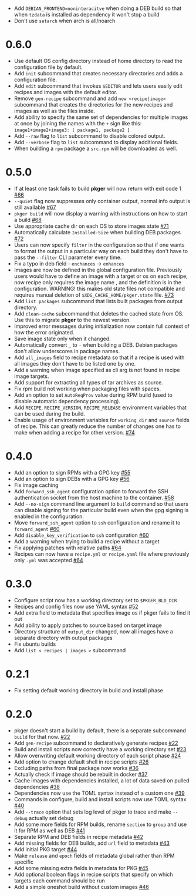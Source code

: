 #
- Add `DEBIAN_FRONTEND=noninteracitve` when doing a DEB build so that when `tzdata` is installed as dependency it won't stop a build
- Don't use `setarch` when arch is all/noarch

# 0.6.0
- Use default OS config directory instead of home directory to read the configuration file by default.
- Add `init` subcommand that creates necessary directories and adds a configuration file.
- Add `edit` subcommand that invokes `$EDITOR` and lets users easily edit recipes and images with the default editor.
- Remove `gen-recipe` subcommand and add `new <recipe|image>` subcommand that creates the directories for the new recipes
  and images as well as the files inside.
- Add ability to specify the same set of dependencies for multiple images at once by joining the names with the `+` sign
  like this: `image1+image2+image3: [ package1, package2 ]`
- Add `--raw` flag to `list` subcommand to disable colored output.
- Add `--verbose` flag to `list` subcommand to display additional fields.
- When building a `rpm` package a `src.rpm` will be downloaded as well.


# 0.5.0
- If at least one task fails to build **pkger** will now return with exit code 1 [#66](https://github.com/vv9k/pkger/pull/66)
- `--quiet` flag now suppresses only container output, normal info output is still available [#67](https://github.com/vv9k/pkger/pull/67)
- `pkger build` will now display a warning with instructions on how to start a build [#68](https://github.com/vv9k/pkger/pull/68)
- Use appropriate cache dir on each OS to store images state [#71](https://github.com/vv9k/pkger/pull/71)
- Automatically calculate `Installed-Size` when building DEB packages [#72](https://github.com/vv9k/pkger/pull/72)
- Users can now specify `filter` in the configuration so that if one wants to format the output in a particular way on
  each build they don't have to pass the `--filter` CLI parameter every time.
- Fix a typo in deb field - `enchances` -> `enhances`  
- Images are now be defined in the global configuration file. Previously users would have to define an image with a
  target or os on each recipe, now recipe only requires the image name , and the definition is in the configuration.
  WARNING! this makes old state files not compatible and requires manual deletion of `$XDG_CACHE_HOME/pkger.state` file.
  [#73](https://github.com/vv9k/pkger/pull/73)
- Add `list packages` subcommand that lists built packages from output directory.
- Add `clean-cache` subcommand that deletes the cached state from OS. Use this to migrate **pkger** to the newest version.
- Improved error messages during initialization now contain full context of how the error originated.
- Save image state only when it changed.
- Automatically convert `_` to `-` when building a DEB. Debian packages don't allow underscores in package names.
- Add `all_images` field to recipe metadata so that if a recipe is used with all images they don't have to be listed
  one by one.
- Add a warning when image specified as cli arg is not found in recipe image targets.
- Add support for extracting all types of tar archives as source.
- Fix rpm build not working when packaging files with spaces.
- Add an option to set `AutoReqProv` value during RPM build (used to disable automatic dependency processing).
- Add `RECIPE`, `RECIPE_VERSION`, `RECIPE_RELEASE` environment variables that can be used during the build.
- Enable usage of environment variables for `working_dir` and `source` fields of recipe. This can greatly reduce
  the number of changes one has to make when adding a recipe for other version. [#74](https://github.com/vv9k/pkger/pull/74)

# 0.4.0
- Add an option to sign RPMs with a GPG key [#55](https://github.com/vv9k/pkger/pull/55)
- Add an option to sign DEBs with a GPG key [#56](https://github.com/vv9k/pkger/pull/56)
- Fix image caching
- Add `forward_ssh_agent` configuration option to forward the SSH authentication socket from the host machine to 
  the container. [#58](https://github.com/vv9k/pkger/pull/58)
- Add `--no-sign` command line argument to `build` command so that users can disable signing for the particular build
  even when the gpg signing is enabled in the configuration.
- Move `forward_ssh_agent` option to `ssh` configuration and rename it to `forward_agent` [#60](https://github.com/vv9k/pkger/pull/60)
- Add `disable_key_verification` to `ssh` configuration [#60](https://github.com/vv9k/pkger/pull/60)
- Add a warning when trying to build a recipe without a target
- Fix applying patches with relative paths [#64](https://github.com/vv9k/pkger/pull/64)
- Recipes can now have a `recipe.yml` or `recipe.yaml` file where previously only `.yml` was accepted
  [#64](https://github.com/vv9k/pkger/pull/64)

# 0.3.0
- Configure script now has a working directory set to `$PKGER_BLD_DIR`
- Recipes and config files now use YAML syntax [#52](https://github.com/vv9k/pkger/pull/52)
- Add extra field to metadata that specifies image os if pkger fails to find it out
- Add ability to apply patches to source based on target image
- Directory structure of `output_dir` changed, now all images have a separate directory with output packages
- Fix ubuntu builds
- Add `list < recipes | images >` subcommand

# 0.2.1
- Fix setting default working directory in build and install phase

# 0.2.0

- pkger doesn't start a build by default, there is a separate subcommand `build` for that now. [#22](https://github.com/vv9k/pkger/pull/22)
- Add `gen-recipe` subcommand to declaratively generate recipes [#22](https://github.com/vv9k/pkger/pull/22)
- Build and install scripts now correctly have a working directory set [#23](https://github.com/vv9k/pkger/pull/23)
- Allow overwriting default working directory of each script phase [#24](https://github.com/vv9k/pkger/pull/24)
- Add option to change default shell in recipe scripts [#26](https://github.com/vv9k/pkger/pull/26)
- Excluding paths from final package now works [#36](https://github.com/vv9k/pkger/pull/36)
- Actually check if image should be rebuilt in docker [#37](https://github.com/vv9k/pkger/pull/37)
- Cache images with dependencies installed, a lot of data saved on pulled dependencies [#38](https://github.com/vv9k/pkger/pull/38)
- Dependencies now use the TOML syntax instead of a custom one [#39](https://github.com/vv9k/pkger/pull/39)
- Commands in configure, build and install scripts now use TOML syntax [#40](https://github.com/vv9k/pkger/pull/40)
- Add `--trace` option that sets log level of pkger to trace and make `--debug` actually set debug
- Add some more fields for RPM builds, rename `section` to `group` and use it for RPM as well as DEB [#41](https://github.com/vv9k/pkger/pull/41)
- Separate RPM and DEB fields in recipe metadata [#42](https://github.com/vv9k/pkger/pull/42)
- Add missing fields for DEB builds, add `url` field to metadata [#43](https://github.com/vv9k/pkger/pull/43)
- Add initial PKG target [#44](https://github.com/vv9k/pkger/pull/44)
- Make `release` and `epoch` fields of metadata global rather than RPM specific
- Add some missing extra fields in metadata for PKG [#45](https://github.com/vv9k/pkger/pull/45)
- Add optional boolean flags in recipe scripts that specify on which targets each command should be run
- Add a simple oneshot build without custom images [#46](https://github.com/vv9k/pkger/pull/46)
